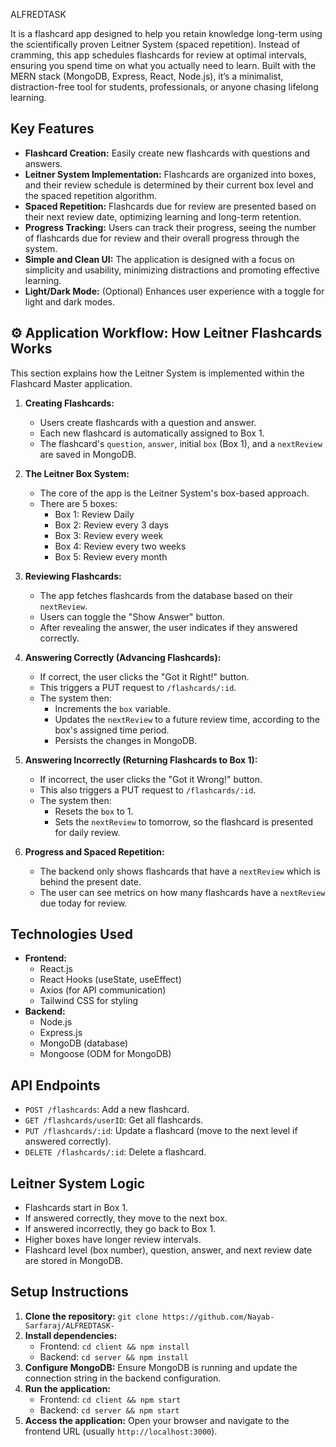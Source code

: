ALFREDTASK

It is a flashcard app designed to help you retain knowledge long-term using the scientifically proven Leitner System (spaced repetition). Instead of cramming, this app schedules flashcards for review at optimal intervals, ensuring you spend time on what you actually need to learn. Built with the MERN stack (MongoDB, Express, React, Node.js), it’s a minimalist, distraction-free tool for students, professionals, or anyone chasing lifelong learning.





## Key Features

*   **Flashcard Creation:** Easily create new flashcards with questions and answers.
*   **Leitner System Implementation:** Flashcards are organized into boxes, and their review schedule is determined by their current box level and the spaced repetition algorithm.
*   **Spaced Repetition:** Flashcards due for review are presented based on their next review date, optimizing learning and long-term retention.
*   **Progress Tracking:** Users can track their progress, seeing the number of flashcards due for review and their overall progress through the system.
*   **Simple and Clean UI:** The application is designed with a focus on simplicity and usability, minimizing distractions and promoting effective learning.
*   **Light/Dark Mode:** (Optional) Enhances user experience with a toggle for light and dark modes.

## ⚙️ Application Workflow: How Leitner Flashcards Works

This section explains how the Leitner System is implemented within the Flashcard Master application.

1. **Creating Flashcards:**

    *   Users create flashcards with a question and answer.
    *   Each new flashcard is automatically assigned to Box 1.
    *   The flashcard's `question`, `answer`, initial `box` (Box 1), and a `nextReview` are saved in MongoDB.

2. **The Leitner Box System:**

    *   The core of the app is the Leitner System's box-based approach.
    *   There are 5 boxes:
        *   Box 1: Review Daily
        *   Box 2: Review every 3 days
        *   Box 3: Review every week
        *   Box 4: Review every two weeks
        *   Box 5: Review every month

3.  **Reviewing Flashcards:**

    *   The app fetches flashcards from the database based on their `nextReview`.
    *   Users can toggle the "Show Answer" button.
    *   After revealing the answer, the user indicates if they answered correctly.

4.  **Answering Correctly (Advancing Flashcards):**

    *   If correct, the user clicks the "Got it Right!" button.
    *   This triggers a PUT request to `/flashcards/:id`.
    *   The system then:
        *   Increments the `box` variable.
        *   Updates the `nextReview` to a future review time, according to the box's assigned time period.
        *   Persists the changes in MongoDB.

5.  **Answering Incorrectly (Returning Flashcards to Box 1):**

    *   If incorrect, the user clicks the "Got it Wrong!" button.
    *   This also triggers a PUT request to `/flashcards/:id`.
    *   The system then:
        *   Resets the `box` to 1.
        *   Sets the `nextReview` to tomorrow, so the flashcard is presented for daily review.

6.  **Progress and Spaced Repetition:**

    *   The backend only shows flashcards that have a `nextReview` which is behind the present date.
    *   The user can see metrics on how many flashcards have a `nextReview` due today for review.



## Technologies Used

*   **Frontend:**
    *   React.js
    *   React Hooks (useState, useEffect)
    *   Axios (for API communication)
    *   Tailwind CSS for styling
*   **Backend:**
    *   Node.js
    *   Express.js
    *   MongoDB (database)
    *   Mongoose (ODM for MongoDB)


## API Endpoints

*   `POST /flashcards`: Add a new flashcard.
*   `GET /flashcards/userID`: Get all flashcards.
*   `PUT /flashcards/:id`: Update a flashcard (move to the next level if answered correctly).
*   `DELETE /flashcards/:id`: Delete a flashcard.

## Leitner System Logic

*   Flashcards start in Box 1.
*   If answered correctly, they move to the next box.
*   If answered incorrectly, they go back to Box 1.
*   Higher boxes have longer review intervals.
*   Flashcard level (box number), question, answer, and next review date are stored in MongoDB.

## Setup Instructions

1.  **Clone the repository:** `git clone https://github.com/Nayab-Sarfaraj/ALFREDTASK-`
2.  **Install dependencies:**
    *   Frontend: `cd client && npm install`
    *   Backend: `cd server && npm install`
3.  **Configure MongoDB:** Ensure MongoDB is running and update the connection string in the backend configuration.
4.  **Run the application:**
    *   Frontend: `cd client && npm start`
    *   Backend: `cd server && npm start`
5.  **Access the application:** Open your browser and navigate to the frontend URL (usually `http://localhost:3000`).







